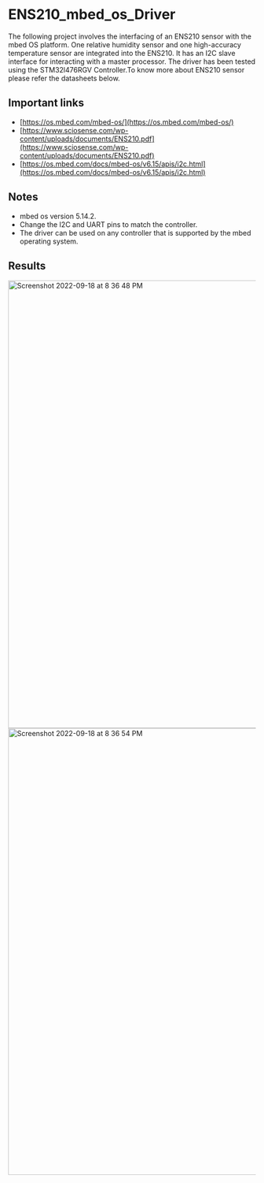 # ENS210_mbed_os_Driver

The following project involves the interfacing of an ENS210 sensor with the mbed OS platform. One relative humidity sensor and one high-accuracy temperature sensor are integrated into the ENS210. It has an I2C slave interface for interacting with a master processor. The driver has been tested using the STM32l476RGV Controller.To know more about ENS210 sensor please refer the datasheets below.

## Important links

* [https://os.mbed.com/mbed-os/](https://os.mbed.com/mbed-os/)
* [https://www.sciosense.com/wp-content/uploads/documents/ENS210.pdf](https://www.sciosense.com/wp-content/uploads/documents/ENS210.pdf)
* [https://os.mbed.com/docs/mbed-os/v6.15/apis/i2c.html](https://os.mbed.com/docs/mbed-os/v6.15/apis/i2c.html)

## Notes
* mbed os version 5.14.2.
* Change the I2C and UART pins to match the controller.
* The driver can be used on any controller that is supported by the mbed operating system.

## Results

<img width="909" alt="Screenshot 2022-09-18 at 8 36 48 PM" src="https://user-images.githubusercontent.com/42150715/190920399-1db1fc69-fc58-4463-9918-208d338a2a21.png">


<img width="907" alt="Screenshot 2022-09-18 at 8 36 54 PM" src="https://user-images.githubusercontent.com/42150715/190920440-1edd2934-35ba-4874-aec4-3e4d8181294d.png">
